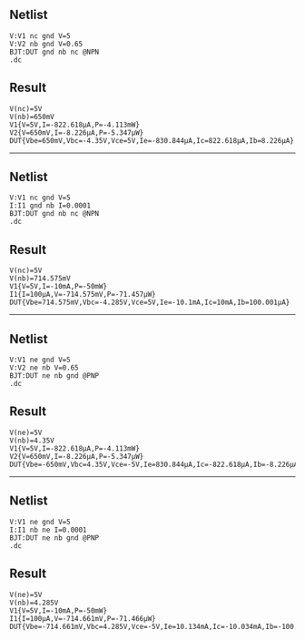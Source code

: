## Netlist

```text
V:V1 nc gnd V=5
V:V2 nb gnd V=0.65
BJT:DUT gnd nb nc @NPN
.dc
```

## Result

```text
V(nc)=5V
V(nb)=650mV
V1{V=5V,I=-822.618μA,P=-4.113mW}
V2{V=650mV,I=-8.226μA,P=-5.347μW}
DUT{Vbe=650mV,Vbc=-4.35V,Vce=5V,Ie=-830.844μA,Ic=822.618μA,Ib=8.226μA}
```

---

## Netlist

```text
V:V1 nc gnd V=5
I:I1 gnd nb I=0.0001
BJT:DUT gnd nb nc @NPN
.dc
```

## Result

```text
V(nc)=5V
V(nb)=714.575mV
V1{V=5V,I=-10mA,P=-50mW}
I1{I=100μA,V=-714.575mV,P=-71.457μW}
DUT{Vbe=714.575mV,Vbc=-4.285V,Vce=5V,Ie=-10.1mA,Ic=10mA,Ib=100.001μA}
```

---

## Netlist

```text
V:V1 ne gnd V=5
V:V2 ne nb V=0.65
BJT:DUT ne nb gnd @PNP
.dc
```

## Result

```text
V(ne)=5V
V(nb)=4.35V
V1{V=5V,I=-822.618μA,P=-4.113mW}
V2{V=650mV,I=-8.226μA,P=-5.347μW}
DUT{Vbe=-650mV,Vbc=4.35V,Vce=-5V,Ie=830.844μA,Ic=-822.618μA,Ib=-8.226μA}
```

---

## Netlist

```text
V:V1 ne gnd V=5
I:I1 nb ne I=0.0001
BJT:DUT ne nb gnd @PNP
.dc
```

## Result

```text
V(ne)=5V
V(nb)=4.285V
V1{V=5V,I=-10mA,P=-50mW}
I1{I=100μA,V=-714.661mV,P=-71.466μW}
DUT{Vbe=-714.661mV,Vbc=4.285V,Vce=-5V,Ie=10.134mA,Ic=-10.034mA,Ib=-100.337μA}
```
